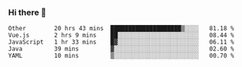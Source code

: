 ### Hi there 👋

<!--
**Hundeklemmen/Hundeklemmen** is a ✨ _special_ ✨ repository because its `README.md` (this file) appears on your GitHub profile.

Here are some ideas to get you started:

- 🔭 I’m currently working on ...
- 🌱 I’m currently learning ...
- 👯 I’m looking to collaborate on ...
- 🤔 I’m looking for help with ...
- 💬 Ask me about ...
- 📫 How to reach me: ...
- 😄 Pronouns: ...
- ⚡ Fun fact: ...
-->
<!--START_SECTION:waka-->
```text
Other        20 hrs 43 mins  ████████████████████▒░░░░   81.18 % 
Vue.js       2 hrs 9 mins    ██░░░░░░░░░░░░░░░░░░░░░░░   08.44 % 
JavaScript   1 hr 33 mins    █▓░░░░░░░░░░░░░░░░░░░░░░░   06.11 % 
Java         39 mins         ▓░░░░░░░░░░░░░░░░░░░░░░░░   02.60 % 
YAML         10 mins         ▒░░░░░░░░░░░░░░░░░░░░░░░░   00.70 % 
```
<!--END_SECTION:waka-->
